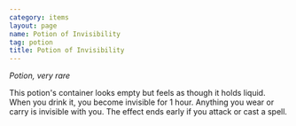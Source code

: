 ```yaml
---
category: items
layout: page
name: Potion of Invisibility
tag: potion
title: Potion of Invisibility 
---
```

_Potion, very rare_ 

This potion's container looks empty but feels as though it holds liquid. When you drink it, you become invisible for 1 hour. Anything you wear or carry is invisible with you. The effect ends early if you attack or cast a spell. 